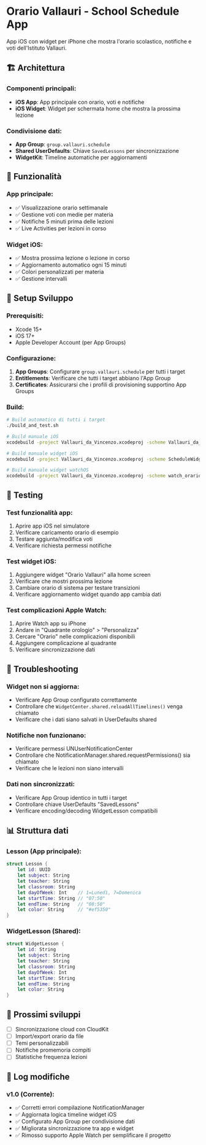 # Orario Vallauri - School Schedule App

App iOS con widget per iPhone che mostra l'orario scolastico, notifiche e voti dell'Istituto Vallauri.

## 🏗️ Architettura

### Componenti principali:

- **iOS App**: App principale con orario, voti e notifiche
- **iOS Widget**: Widget per schermata home che mostra la prossima lezione

### Condivisione dati:

- **App Group**: `group.vallauri.schedule`
- **Shared UserDefaults**: Chiave `SavedLessons` per sincronizzazione
- **WidgetKit**: Timeline automatiche per aggiornamenti

## 📱 Funzionalità

### App principale:

- ✅ Visualizzazione orario settimanale
- ✅ Gestione voti con medie per materia
- ✅ Notifiche 5 minuti prima delle lezioni
- ✅ Live Activities per lezioni in corso

### Widget iOS:

- ✅ Mostra prossima lezione o lezione in corso
- ✅ Aggiornamento automatico ogni 15 minuti
- ✅ Colori personalizzati per materia
- ✅ Gestione intervalli

## 🔧 Setup Sviluppo

### Prerequisiti:

- Xcode 15+
- iOS 17+
- Apple Developer Account (per App Groups)

### Configurazione:

1. **App Groups**: Configurare `group.vallauri.schedule` per tutti i target
2. **Entitlements**: Verificare che tutti i target abbiano l'App Group
3. **Certificates**: Assicurarsi che i profili di provisioning supportino App Groups

### Build:

```bash
# Build automatico di tutti i target
./build_and_test.sh

# Build manuale iOS
xcodebuild -project Vallauri_da_Vincenzo.xcodeproj -scheme Vallauri_da_Vincenzo build

# Build manuale widget iOS
xcodebuild -project Vallauri_da_Vincenzo.xcodeproj -scheme ScheduleWidgetExtension build

# Build manuale widget watchOS
xcodebuild -project Vallauri_da_Vincenzo.xcodeproj -scheme watch_orarioExtension build
```

## 🧪 Testing

### Test funzionalità app:

1. Aprire app iOS nel simulatore
2. Verificare caricamento orario di esempio
3. Testare aggiunta/modifica voti
4. Verificare richiesta permessi notifiche

### Test widget iOS:

1. Aggiungere widget "Orario Vallauri" alla home screen
2. Verificare che mostri prossima lezione
3. Cambiare orario di sistema per testare transizioni
4. Verificare aggiornamento widget quando app cambia dati

### Test complicazioni Apple Watch:

1. Aprire Watch app su iPhone
2. Andare in "Quadrante orologio" > "Personalizza"
3. Cercare "Orario" nelle complicazioni disponibili
4. Aggiungere complicazione al quadrante
5. Verificare sincronizzazione dati

## 🐛 Troubleshooting

### Widget non si aggiorna:

- Verificare App Group configurato correttamente
- Controllare che `WidgetCenter.shared.reloadAllTimelines()` venga chiamato
- Verificare che i dati siano salvati in UserDefaults shared

### Notifiche non funzionano:

- Verificare permessi UNUserNotificationCenter
- Controllare che NotificationManager.shared.requestPermissions() sia chiamato
- Verificare che le lezioni non siano intervalli

### Dati non sincronizzati:

- Verificare App Group identico in tutti i target
- Controllare chiave UserDefaults "SavedLessons"
- Verificare encoding/decoding WidgetLesson compatibili

## 📊 Struttura dati

### Lesson (App principale):

```swift
struct Lesson {
    let id: UUID
    let subject: String
    let teacher: String
    let classroom: String
    let dayOfWeek: Int    // 1=Lunedì, 7=Domenica
    let startTime: String // "07:50"
    let endTime: String   // "08:50"
    let color: String     // "#ef5350"
}
```

### WidgetLesson (Shared):

```swift
struct WidgetLesson {
    let id: String
    let subject: String
    let teacher: String
    let classroom: String
    let dayOfWeek: Int
    let startTime: String
    let endTime: String
    let color: String
}
```

## 🎯 Prossimi sviluppi

- [ ] Sincronizzazione cloud con CloudKit
- [ ] Import/export orario da file
- [ ] Temi personalizzabili
- [ ] Notifiche promemoria compiti
- [ ] Statistiche frequenza lezioni

## 📝 Log modifiche

### v1.0 (Corrente):

- ✅ Corretti errori compilazione NotificationManager
- ✅ Aggiornata logica timeline widget iOS
- ✅ Configurato App Group per condivisione dati
- ✅ Migliorata sincronizzazione tra app e widget
- ✅ Rimosso supporto Apple Watch per semplificare il progetto
